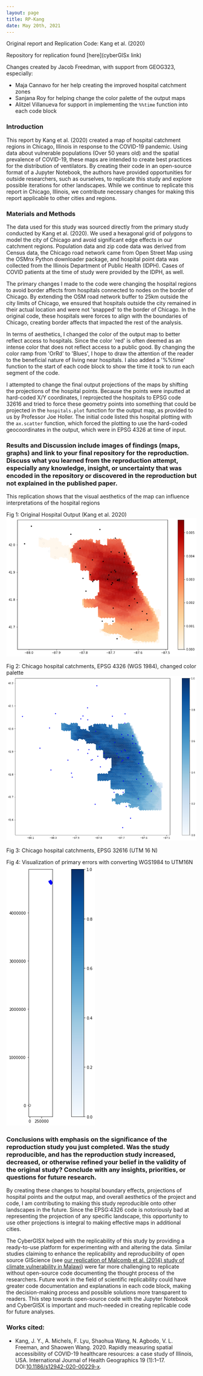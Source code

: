 ```yaml
---
layout: page
title: RP-Kang
date: May 20th, 2021
---
```

Original report and Replication Code: Kang et al. (2020)

Repository for replication found [here](cyberGISx link)

Changes created by Jacob Freedman, with support from GEOG323, especially:
- Maja Cannavo for her help creating the improved hospital catchment zones
- Sanjana Roy for helping change the color palette of the output maps
- Alitzel Villanueva for support in implementing the `%%time` function into each code block

### Introduction

This report by Kang et al. (2020) created a map of hospital catchment regions in Chicago, Illinois in response to the COVID-19 pandemic. Using data about vulnerable populations (Over 50 years old) and the spatial prevalence of COVID-19, these maps are intended to create best practices for the distribution of ventilators. By creating their code in an open-source format of a Jupyter Notebook, the authors have provided opportunities for outside researchers, such as ourselves, to replicate this study and explore possible iterations for other landscapes. While we continue to replicate this report in Chicago, Illinois, we contribute necessary changes for making this report applicable to other cities and regions.

### Materials and Methods

The data used for this study was sourced directly from the primary study conducted by Kang et al. (2020). We used a hexagonal grid of polygons to model the city of Chicago and avoid significant edge effects in our catchment regions. Population data and zip code data was derived from Census data, the Chicago road network came from Open Street Map using the OSMnx Python downloader package, and hospital point data was collected from the Illinois Department of Public Health (IDPH). Cases of COVID patients at the time of study were provided by the IDPH, as well.

The primary changes I made to the code were changing the hospital regions to avoid border affects from hospitals connected to nodes on the border of Chicago. By extending the OSM road network buffer to 25km outside the city limits of Chicago, we ensured that hospitals outside the city remained in their actual location and were not 'snapped' to the border of Chicago. In the original code, these hospitals were forces to align with the boundaries of Chicago, creating border affects that impacted the rest of the analysis.

In terms of aesthetics, I changed the color of the output map to better reflect access to hospitals. Since the color 'red' is often deemed as an intense color that does not reflect access to a public good. By changing the color ramp from 'OrRd' to 'Blues', I hope to draw the attention of the reader to the beneficial nature of living near hospitals. I also added a '%%time' function to the start of each code block to show the time it took to run each segment of the code.

I attempted to change the final output projections of the maps by shifting the projections of the hospital points. Because the points were inputted at hard-coded X/Y coordinates, I reprojected the hospitals to EPSG code 32616 and tried to force these geometry points into something that could be projected in the `hospitals.plot` function for the output map, as provided to us by Professor Joe Holler. The initial code listed this hospital plotting with the `ax.scatter` function, which forced the plotting to use the hard-coded geocoordinates in the output, which were in EPSG 4326 at time of input.


### Results and Discussion include images of findings (maps, graphs) and link to your final repository for the reproduction. Discuss what you learned from the reproduction attempt, especially any knowledge, insight, or uncertainty that was encoded in the repository or discovered in the reproduction but not explained in the published paper.

This replication shows that the visual aesthetics of the map can influence interpretations of the hospital regions

Fig 1: Original Hospital Output (Kang et al. 2020)
![Original output](assets/hospitals_original.png)

Fig 2: Chicago hospital catchments, EPSG 4326 (WGS 1984), changed color palette
![Blue hospital map](assets/hospitals_4326.png)

Fig 3: Chicago hospital catchments, EPSG 32616 (UTM 16 N)


Fig 4: Visualization of primary errors with converting WGS1984 to UTM16N
![Visualization of primary errors with converting WGS1984 to UTM16N](assets/32616_mistake.png)


### Conclusions with emphasis on the significance of the reproduction study you just completed. Was the study reproducible, and has the reproduction study increased, decreased, or otherwise refined your belief in the validity of the original study? Conclude with any insights, priorities, or questions for future research.

By creating these changes to hospital boundary effects, projections of hospital points and the output map, and overall aesthetics of the project and code, I am contributing to making this study reproducible onto other landscapes in the future. Since the EPSG:4326 code is notoriously bad at representing the projection of any specific landscape, this opportunity to use other projections is integral to making effective maps in additional cities.

The CyberGISX helped with the replicability of this study by providing a ready-to-use platform for experimenting with and altering the data. Similar studies claiming to enhance the replicability and reproducibility of open source GIScience (see [our replication of Malcomb et al. (2014) study of climate vulnerability in Malawi](https://jafreedman12.github.io/rp-malcomb-report/RP-Malcomb-Report.html)) were far more challenging to replicate without open-source code documenting the thought process of the researchers. Future work in the field of scientific replicability could have greater code documentation and explanations in each code block, making the decision-making process and possible solutions more transparent to readers. This step towards open-source code with the Jupyter Notebook and CyberGISX is important and much-needed in creating replicable code for future analyses.


### Works cited:

- Kang, J. Y., A. Michels, F. Lyu, Shaohua Wang, N. Agbodo, V. L. Freeman, and Shaowen Wang. 2020. Rapidly measuring spatial accessibility of COVID-19 healthcare resources: a case study of Illinois, USA. International Journal of Health Geographics 19 (1):1–17. DOI:[10.1186/s12942-020-00229-x](https://doi.org/10.1186/s12942-020-00229-x).
